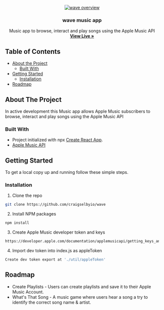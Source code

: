 <!-- PROJECT LOGO -->
<p align="center">
  <a href="http://wave-20200716185423-hostingbucket-dev.s3-website.us-east-2.amazonaws.com" target="_blank">
    <img src="src/img/wave-overview.gif" alt="wave overview">
  </a>

  <h3 align="center">wave music app</h3>

  <p align="center">
    Music app to browse, interact and play songs using the Apple Music API
    <br />
    <a href="http://wave-20200716185423-hostingbucket-dev.s3-website.us-east-2.amazonaws.com" target="_blank"><strong>View Live »</strong></a>
    <br />
  </p>
</p>


<!-- TABLE OF CONTENTS -->
## Table of Contents

* [About the Project](#about-the-project)
  * [Built With](#built-with)
* [Getting Started](#getting-started)
  * [Installation](#installation)
* [Roadmap](#roadmap)


<!-- ABOUT THE PROJECT -->
## About The Project

In active development this Music app allows Apple Music subscribers to browse, interact and play songs using the Apple Music API


### Built With

* Project initialized with npx [Create React App](https://github.com/facebook/create-react-app).
* [Apple Music API](https://developer.apple.com/documentation/applemusicapi)


<!-- GETTING STARTED -->
## Getting Started

To get a local copy up and running follow these simple steps.

### Installation
 
1. Clone the repo
```sh
git clone https://github.com/craigselbyio/wave
```
2. Install NPM packages
```sh
npm install
```
3. Create Apple Music developer token and keys
```sh
https://developer.apple.com/documentation/applemusicapi/getting_keys_and_creating_tokens
```
4. Import dev token into index.js as appleToken
```sh
Create dev token export at './util/appleToken'
```

<!-- ROADMAP -->
## Roadmap

- Create Playlists - Users can create playlists and save it to their Apple Music Account.
- What's That Song - A music game where users hear a song a try to identify the correct song name & artist.